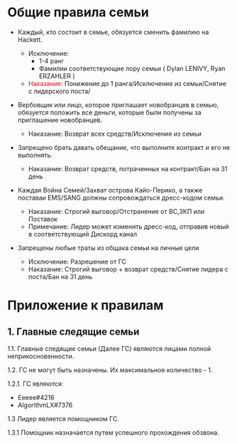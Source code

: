 # Общие правила семьи

+ Каждый, кто состоит в семье, обязуется сменить фамилию на Hackett. 
   + Исключение:
     + 1-4 ранг
     + Фамилии соответствующие лору семьи ( Dylan LENIVY, Ryan ERZAHLER )
   + <span style="color:red">Наказание:</span> Понижение до 1 ранга/Исключение из семьи/Снятие с лидерского поста/

+ Вербовщик или лицо, которое приглашает новобранцев в семью, обязуется положить все деньги, которые были получены за приглашение новобранцев.
   + Наказание: Возврат всех средств/Исключение из семьи

+ Запрещено брать давать обещание, что выполните контракт и его не выполнять.
   + Наказание: Возврат средств, потраченных на контракт/Бан на 31 день

+ Каждая Война Семей/Захват острова Кайо-Перико, а также поставаи EMS/SANG должны сопровождаться дресс-кодом семьи.
   + Наказание: Строгий выговор/Отстранение от ВС,ЗКП или Поставок
   + Примечание: Лидер может изменить дресс-код, отправив новый в соответствующий Дискорд канал

+ Запрещены любые траты из общака семьи на личные цели
   + Исключение: Разрешение от ГС
   + Наказание: Строгий выговор +  возврат средств/Снятие лидера с поста/Бан на 31 день

# Приложение к правилам
## 1. Главные следящие семьи 
1.1. Главные следящие семьи (Далее ГС) являются лицами полной неприкосновенности.

1.2. ГС не могут быть назначены. Их максимальное количество - 1.

1.2.1. ГС являются: 
   + Eeeee#4216 
   + AlgorithmLX#7376

1.3 Лидер является помощником ГС.

1.3.1 Помощник назначается путем успешного прохождения обзвона.
